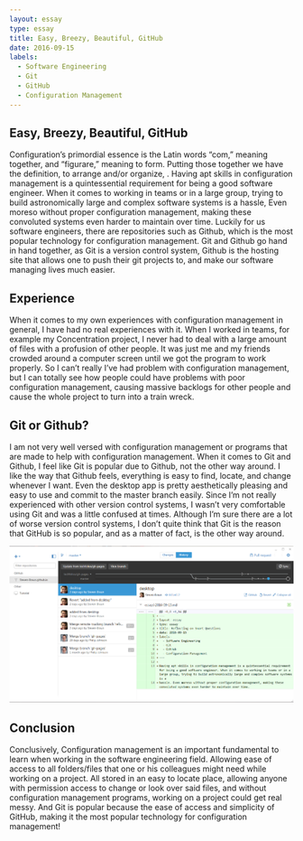 ```yaml
---
layout: essay
type: essay
title: Easy, Breezy, Beautiful, GitHub
date: 2016-09-15
labels:
  - Software Engineering
  - Git
  - GitHub
  - Configuration Management
---
```

## Easy, Breezy, Beautiful, GitHub

Configuration’s primordial essence is the Latin words “com,” meaning together, and “figurare,” meaning to form. Putting those together we have the definition, to arrange and/or organize, . Having apt skills in configuration management is a quintessential requirement for being a good software engineer. When it comes to working in teams or in a large group, trying to build astronomically large and complex software systems is a hassle, Even moreso without proper configuration management, making these convoluted systems even harder to maintain over time. Luckily for us software engineers, there are repositories such as Github, which is the most popular technology for configuration management. Git and Github go hand in hand together, as Git is a version control system, Github is the hosting site that allows one to push their git projects to, and make our software managing lives much easier. 

## Experience

When it comes to my own experiences with configuration management in general, I have had no real experiences with it. When I worked in teams, for example my Concentration project, I never had to deal with a large amount of files with a profusion of other people. It was just me and my friends crowded around a computer screen until we got the program to work properly. So I can’t really I’ve had problem with configuration management, but I can totally see how people could have problems with poor configuration management, causing massive backlogs for other people and cause the whole project to turn into a train wreck. 

## Git or Github?

I am not very well versed with configuration management or programs that are made to help with configuration management. When it comes to Git and Github, I feel like Git is popular due to Github, not the other way around. I like the way that Github feels, everything is easy to find, locate, and change whenever I want. Even the desktop app is pretty aesthetically pleasing and easy to use and commit to the master branch easily. Since I’m not really experienced with other version control systems, I wasn’t very comfortable using Git and was a little confused at times. Although I’m sure there are a lot of worse version control systems, I don’t quite think that Git is the reason that GitHub is so popular, and as a matter of fact, is the other way around.


<div class="ui small rounded images">
  <img class="ui image" src="../images/github.png">
</div>

## Conclusion

Conclusively, Configuration management is an important fundamental to learn when working in the software engineering field. Allowing ease of access to all folders/files that one or his colleagues might need while working on a project. All stored in an easy to locate place, allowing anyone with permission access to change or look over said files, and without configuration management programs, working on a project could get real messy. And Git is popular because the ease of access and simplicity of GitHub, making it the most popular technology for configuration management!

